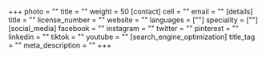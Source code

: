 +++
photo = ""
title = ""
weight = 50
[contact]
cell = ""
email = ""
[details]
title = ""
license_number = ""
website = ""
languages = [""]
speciality = [""]
[social_media]
facebook = ""
instagram = ""
twitter = ""
pinterest = ""
linkedin = ""
tiktok = ""
youtube = ""
[search_engine_optimization]
title_tag = ""
meta_description = ""
+++